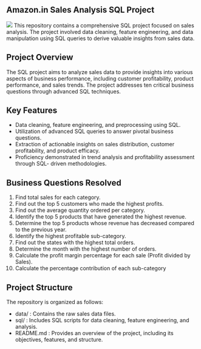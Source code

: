 ##  Amazon.in Sales Analysis SQL Project

![](https://resize.indiatvnews.com/en/resize/newbucket/1200_-/2018/07/amazon-1200x537-1-1531806703.jpg)
This repository contains a comprehensive SQL project focused on sales analysis. The project involved data cleaning, feature engineering, and data manipulation using SQL queries to derive valuable insights from sales data.

## Project Overview
The SQL project aims to analyze sales data to provide insights into various aspects of business performance, including customer profitability, product performance, and sales trends. The project addresses ten critical business questions through advanced SQL techniques.

## Key Features
* Data cleaning, feature engineering, and preprocessing using SQL.
* Utilization of advanced SQL queries to answer pivotal business questions.
* Extraction of actionable insights on sales distribution, customer profitability, and 
  product efficacy.
* Proficiency demonstrated in trend analysis and profitability assessment through SQL- 
  driven methodologies.

## Business Questions Resolved
1. Find total sales for each category.
2. Find out the top 5 customers who made the highest profits.
3. Find out the average quantity ordered per category.
4. Identify the top 5 products that have generated the highest revenue.
5. Determine the top 5 products whose revenue has decreased compared to the previous year.
6. Identify the highest profitable sub-category.
7. Find out the states with the highest total orders.
8. Determine the month with the highest number of orders.
9. Calculate the profit margin percentage for each sale (Profit divided by Sales).
10. Calculate the percentage contribution of each sub-category

## Project Structure
The repository is organized as follows:

* data/ : Contains the raw sales data files.
* sql/ : Includes SQL scripts for data cleaning, feature engineering, and analysis.
* README.md : Provides an overview of the project, including its objectives, features, 
  and structure.
